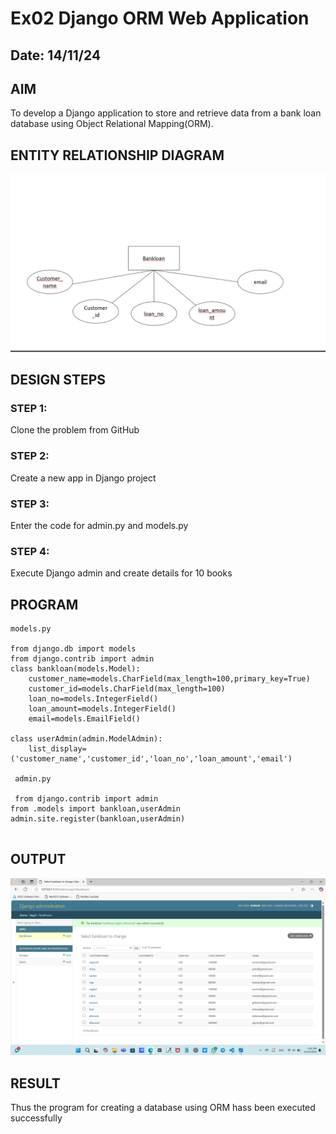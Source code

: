 # Ex02 Django ORM Web Application
## Date: 14/11/24

## AIM
To develop a Django application to store and retrieve data from a bank loan database using Object Relational Mapping(ORM).

## ENTITY RELATIONSHIP DIAGRAM
![alt text](<Screenshot 2024-11-14 161421.png>)


## DESIGN STEPS

### STEP 1:
Clone the problem from GitHub

### STEP 2:
Create a new app in Django project

### STEP 3:
Enter the code for admin.py and models.py

### STEP 4:
Execute Django admin and create details for 10 books

## PROGRAM
```
models.py

from django.db import models
from django.contrib import admin
class bankloan(models.Model):
    customer_name=models.CharField(max_length=100,primary_key=True)
    customer_id=models.CharField(max_length=100)
    loan_no=models.IntegerField()
    loan_amount=models.IntegerField()
    email=models.EmailField()

class userAdmin(admin.ModelAdmin):
    list_display=('customer_name','customer_id','loan_no','loan_amount','email')

 admin.py

 from django.contrib import admin
from .models import bankloan,userAdmin
admin.site.register(bankloan,userAdmin)


```
## OUTPUT
![alt text](<Screenshot 2024-11-14 154111.png>)




## RESULT
Thus the program for creating a database using ORM hass been executed successfully
